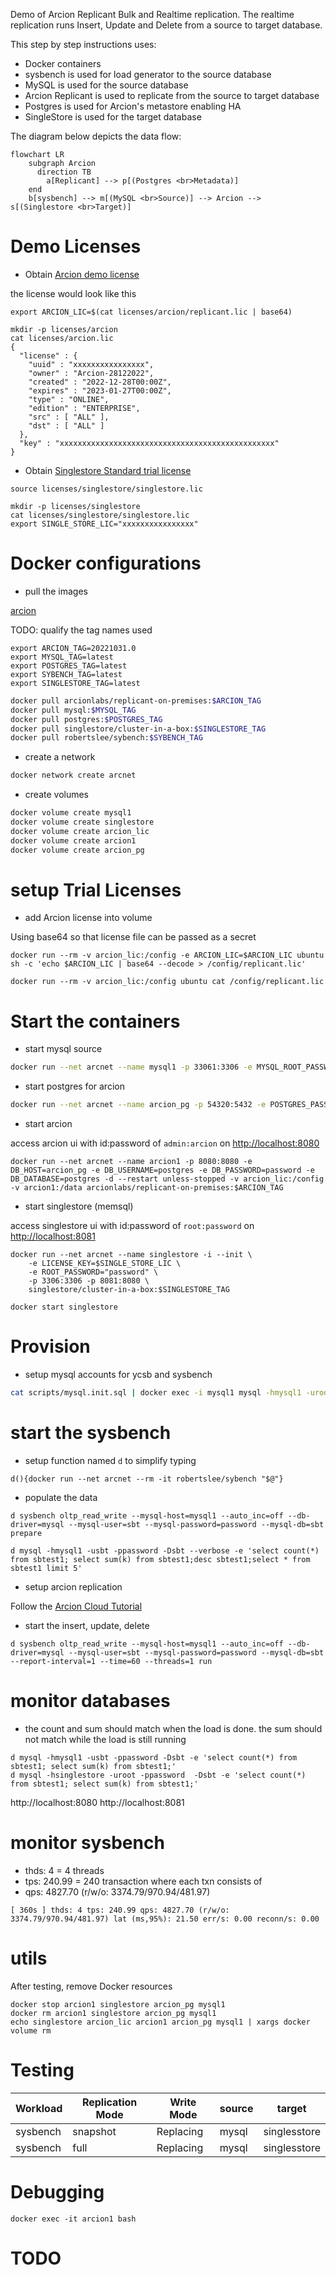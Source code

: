 Demo of Arcion Replicant Bulk and Realtime replication.  The realtime replication runs Insert, Update and Delete from a source to target database.  

This step by step instructions uses:

- Docker containers
- sysbench is used for load generator to the source database 
- MySQL is used for the source database
- Arcion Replicant is used to replicate from the source to target database
- Postgres is used for Arcion's metastore enabling HA
- SingleStore is used for the target database

The diagram below depicts the data flow:
```mermaid
flowchart LR
    subgraph Arcion
      direction TB
        a[Replicant] --> p[(Postgres <br>Metadata)]
    end
    b[sysbench] --> m[(MySQL <br>Source)] --> Arcion --> s[(Singlestore <br>Target)]
```

# Demo Licenses

- Obtain [Arcion demo license](https://www.arcion.io/#)

the license would look like this
```
export ARCION_LIC=$(cat licenses/arcion/replicant.lic | base64)

mkdir -p licenses/arcion
cat licenses/arcion.lic
{
  "license" : {
    "uuid" : "xxxxxxxxxxxxxxxx",
    "owner" : "Arcion-28122022",
    "created" : "2022-12-28T00:00Z",
    "expires" : "2023-01-27T00:00Z",
    "type" : "ONLINE",
    "edition" : "ENTERPRISE",
    "src" : [ "ALL" ],
    "dst" : [ "ALL" ]
  },
  "key" : "xxxxxxxxxxxxxxxxxxxxxxxxxxxxxxxxxxxxxxxxxxxxxxxx"
}
```

- Obtain [Singlestore Standard trial license](https://www.singlestore.com/self-managed-standard/)

```
source licenses/singlestore/singlestore.lic

mkdir -p licenses/singlestore
cat licenses/singlestore/singlestore.lic
export SINGLE_STORE_LIC="xxxxxxxxxxxxxxxx"
```

# Docker configurations

- pull the images

[arcion](https://hub.docker.com/r/arcionlabs/replicant-on-premises/tags)

TODO: qualify the tag names used
```
export ARCION_TAG=20221031.0
export MYSQL_TAG=latest
export POSTGRES_TAG=latest
export SYBENCH_TAG=latest
export SINGLESTORE_TAG=latest
```

```bash
docker pull arcionlabs/replicant-on-premises:$ARCION_TAG
docker pull mysql:$MYSQL_TAG
docker pull postgres:$POSTGRES_TAG
docker pull singlestore/cluster-in-a-box:$SINGLESTORE_TAG
docker pull robertslee/sybench:$SYBENCH_TAG
```



- create a network  
```bash
docker network create arcnet
```

- create volumes  
 
```bash
docker volume create mysql1
docker volume create singlestore
docker volume create arcion_lic
docker volume create arcion1
docker volume create arcion_pg
```

# setup Trial Licenses

- add Arcion license into volume

Using base64 so that license file can be passed as a secret

```
docker run --rm -v arcion_lic:/config -e ARCION_LIC=$ARCION_LIC ubuntu sh -c 'echo $ARCION_LIC | base64 --decode > /config/replicant.lic'

docker run --rm -v arcion_lic:/config ubuntu cat /config/replicant.lic
```

# Start the containers

- start mysql source

```bash
docker run --net arcnet --name mysql1 -p 33061:3306 -e MYSQL_ROOT_PASSWORD=password -d --restart unless-stopped -v mysql1:/var/lib/mysql  mysql:$MYSQL_TAG
```

- start postgres for arcion
```bash
docker run --net arcnet --name arcion_pg -p 54320:5432 -e POSTGRES_PASSWORD=password -d --restart unless-stopped -v arcion_pg:/var/lib/postgresql/data  postgres:$POSTGRES_TAG
```

- start arcion

access arcion ui with id:password of `admin:arcion` on [http://localhost:8080](http://localhost:8080)
```
docker run --net arcnet --name arcion1 -p 8080:8080 -e DB_HOST=arcion_pg -e DB_USERNAME=postgres -e DB_PASSWORD=password -e DB_DATABASE=postgres -d --restart unless-stopped -v arcion_lic:/config -v arcion1:/data arcionlabs/replicant-on-premises:$ARCION_TAG
```

- start singlestore (memsql)

access singlestore ui with id:password of `root:password` on [http://localhost:8081](http://localhost:8081)

```
docker run --net arcnet --name singlestore -i --init \
    -e LICENSE_KEY=$SINGLE_STORE_LIC \
    -e ROOT_PASSWORD="password" \
    -p 3306:3306 -p 8081:8080 \
    singlestore/cluster-in-a-box:$SINGLESTORE_TAG

docker start singlestore
```

# Provision  

- setup mysql accounts for ycsb and sysbench
```bash
cat scripts/mysql.init.sql | docker exec -i mysql1 mysql -hmysql1 -uroot -ppassword --verbose
```

# start the sysbench

- setup function named `d` to simplify typing
```
d(){docker run --net arcnet --rm -it robertslee/sybench "$@"}
```

- populate the data
```
d sysbench oltp_read_write --mysql-host=mysql1 --auto_inc=off --db-driver=mysql --mysql-user=sbt --mysql-password=password --mysql-db=sbt prepare 

d mysql -hmysql1 -usbt -ppassword -Dsbt --verbose -e 'select count(*) from sbtest1; select sum(k) from sbtest1;desc sbtest1;select * from sbtest1 limit 5'
```

- setup arcion replication

Follow the [Arcion Cloud Tutorial](https://docs.arcion.io/docs/arcion-cloud-dashboard/quickstart/index.html)


- start the insert, update, delete
```
d sysbench oltp_read_write --mysql-host=mysql1 --auto_inc=off --db-driver=mysql --mysql-user=sbt --mysql-password=password --mysql-db=sbt --report-interval=1 --time=60 --threads=1 run                                                                  
```

# monitor databases

- the count and sum should match when the load is done. the sum should not match while the load is still running
```
d mysql -hmysql1 -usbt -ppassword -Dsbt -e 'select count(*) from sbtest1; select sum(k) from sbtest1;'
d mysql -hsinglestore -uroot -ppassword  -Dsbt -e 'select count(*) from sbtest1; select sum(k) from sbtest1;'
```

http://localhost:8080
http://localhost:8081

# monitor sysbench

- thds: 4 = 4 threads
- tps: 240.99 = 240 transaction where each txn consists of 
- qps: 4827.70 (r/w/o: 3374.79/970.94/481.97) 

```
[ 360s ] thds: 4 tps: 240.99 qps: 4827.70 (r/w/o: 3374.79/970.94/481.97) lat (ms,95%): 21.50 err/s: 0.00 reconn/s: 0.00
```

# utils

After testing, remove Docker resources
```
docker stop arcion1 singlestore arcion_pg mysql1
docker rm arcion1 singlestore arcion_pg mysql1
echo singlestore arcion_lic arcion1 arcion_pg mysql1 | xargs docker volume rm  
```

# Testing

| Workload | Replication Mode | Write Mode | source | target | 
| -- | -- | -- | -- | -- |
| sysbench | snapshot | Replacing | mysql | singlesstore 
| sysbench | full | Replacing | mysql | singlesstore


# Debugging

```
docker exec -it arcion1 bash
```

# TODO



